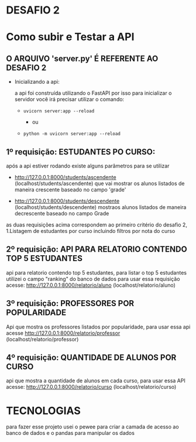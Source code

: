 # DESAFIO 2
# Como subir e Testar a API

## O ARQUIVO 'server.py' É REFERENTE AO DESAFIO 2

 * Inicializando a api:

    a api foi construída utilizando o FastAPI por isso para inicializar o servidor você irá precisar utilizar o comando:
   * ```
     uvicorn server:app --reload
     ```
     
     * ou

    * ```
      python -m uvicorn server:app --reload
      ```

 ## 1º requisição: ESTUDANTES PO CURSO:
   após a api estiver rodando existe alguns parâmetros para se utilizar
 * http://127.0.0.1:8000/students/ascendente (localhost/students/ascendente) que vai mostrar os alunos listados de maneira crescente baseado no campo 'grade'

 * http://127.0.0.1:8000/students/descendente (localhost/students/descendente) mostraos alunos listados de maneira decrescente baseado no campo Grade

 as duas requisições acima correspondem ao primeiro critério do desafio 2, 1.Listagem de estudantes por curso incluindo filtros por nota do curso

## 2º requisição: API PARA RELATORIO CONTENDO TOP 5 ESTUDANTES 

api para relatorio contendo top 5 estudantes, para listar o top 5 estudantes utilizei o campo "ranking" do banco de dados 
para usar essa requisição acesse: http://127.0.0.1:8000/relatorio/aluno  (localhost/relatorio/aluno)

## 3º requisição: PROFESSORES POR POPULARIDADE
Api que mostra os professores listados por popularidade, para usar essa api acesse http://127.0.0.1:8000/relatorio/professor  (localhost/relatorio/professor)

## 4º requisição: QUANTIDADE DE ALUNOS POR CURSO
api que mostra a quantidade de alunos em cada curso, para usar essa API acesse: http://127.0.0.1:8000/relatorio/curso (localhost/relatorio/curso)

# TECNOLOGIAS

para fazer esse projeto usei o pewee para criar a camada de acesso ao banco de dados e o pandas para manipular os dados
